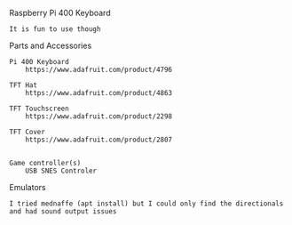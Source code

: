 
Raspberry Pi 400 Keyboard 

    It is fun to use though

Parts and Accessories

    Pi 400 Keyboard
        https://www.adafruit.com/product/4796

    TFT Hat
        https://www.adafruit.com/product/4863

    TFT Touchscreen
        https://www.adafruit.com/product/2298

    TFT Cover
        https://www.adafruit.com/product/2807


    Game controller(s)
        USB SNES Controler 



Emulators

    I tried mednaffe (apt install) but I could only find the directionals and had sound output issues

    